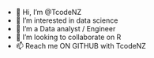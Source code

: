 - 👋 Hi, I’m @TcodeNZ
- 👀 I’m interested in data science
- 🌱 I’m a Data analyst / Engineer
- 💞️ I’m looking to collaborate on R
- 📫 Reach me ON GITHUB with TcodeNZ

<!---
TcodeNZ/TcodeNZ is a ✨ special ✨ repository because its `README.md` (this file) appears on your GitHub profile.
You can click the Preview link to take a look at your changes.
--->
